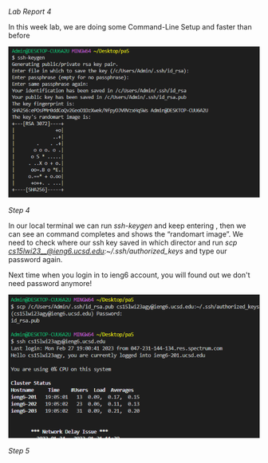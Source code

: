 *Lab Report 4*

In this week lab, we are doing some Command-Line Setup and faster than before

![image](lab4.png)

*Step 4*

In our local terminal we can run *ssh-keygen* and keep entering <Enter>, then we can see an command completes and shows the “randomart image”. We need to check where our ssh key saved in which director and run *scp <path to your public SSH key> cs15lwi23__@ieng6.ucsd.edu:~/.ssh/authorized_keys* and type our password again.
  
Next time when you login in to ieng6 account, you will found out we don't need password anymore!
  
  
![image](lab4.1.png)
  

*Step 5*
 

